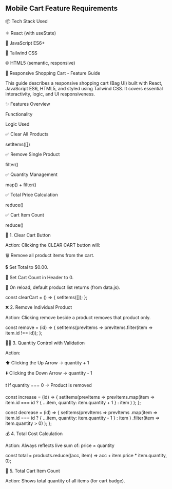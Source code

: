 ## Mobile Cart Feature Requirements

📦 Tech Stack Used

⚛️ React (with useState)

🧠 JavaScript ES6+

🎨 Tailwind CSS

🌐 HTML5 (semantic, responsive)

🛒 Responsive Shopping Cart - Feature Guide

This guide describes a responsive shopping cart (Bag UI) built with React, JavaScript ES6, HTML5, and styled using Tailwind CSS. It covers essential interactivity, logic, and UI responsiveness.

✨ Features Overview

Functionality

Logic Used

✅ Clear All Products

setItems([])

✅ Remove Single Product

filter()

✅ Quantity Management

map() + filter()

✅ Total Price Calculation

reduce()

✅ Cart Item Count

reduce()

🧹 1. Clear Cart Button

Action: Clicking the CLEAR CART button will:

🗑️ Remove all product items from the cart.

💲 Set Total to $0.00.

🧺 Set Cart Count in Header to 0.

🔁 On reload, default product list returns (from data.js).

const clearCart = () => {
setItems([]);
};

❌ 2. Remove Individual Product

Action: Clicking remove beside a product removes that product only.

const remove = (id) => {
setItems(prevItems => prevItems.filter(item => item.id !== id));
};

🔼🔽 3. Quantity Control with Validation

Action:

⬆️ Clicking the Up Arrow → quantity + 1

⬇️ Clicking the Down Arrow → quantity - 1

❗ If quantity === 0 → Product is removed

const increase = (id) => {
setItems(prevItems =>
prevItems.map(item =>
item.id === id ? { ...item, quantity: item.quantity + 1 } : item
)
);
};

const decrease = (id) => {
setItems(prevItems =>
prevItems
.map(item =>
item.id === id ? { ...item, quantity: item.quantity - 1 } : item
)
.filter(item => item.quantity > 0)
);
};

💰 4. Total Cost Calculation

Action: Always reflects live sum of: price × quantity

const total = products.reduce((acc, item) => acc + item.price \* item.quantity, 0);

🔢 5. Total Cart Item Count

Action: Shows total quantity of all items (for cart badge).
